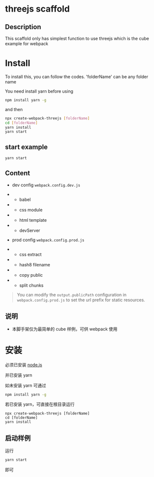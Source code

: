 # threejs scaffold

## Description

This scaffold only has simplest function to use threejs which is the cube example for webpack

# Install

To install this, you can follow the codes.
'folderName' can be any folder name

You need install yarn before using

```bash
npm install yarn -g
```

and then

```bash
npx create-webpack-threejs [folderName]
cd [folderName]
yarn install
yarn start
```

## start example

```bash
yarn start
```

## Content

-   dev config `webpack.config.dev.js`
-   -   babel
-   -   css module
-   -   html template
-   -   devServer

-   prod config `webpack.config.prod.js`
-   -   css extract
-   -   hash8 filename
-   -   copy public
-   -   split chunks

> You can modify the `output.publicPath` configuration in `webpack.config.prod.js` to set the url prefix for static resources.

## 说明

-   本脚手架仅为最简单的 cube 样例，可供 webpack 使用

# 安装

必须已安装 [node.js](http://nodejs.org/)

并已安装 yarn

如未安装 yarn 可通过

```bash
npm install yarn -g
```

若已安装 yarn，可直接在根目录运行

```
npx create-webpack-threejs [folderName]
cd [folderName]
yarn install
```

## 启动样例

运行

```bash
yarn start
```

即可
